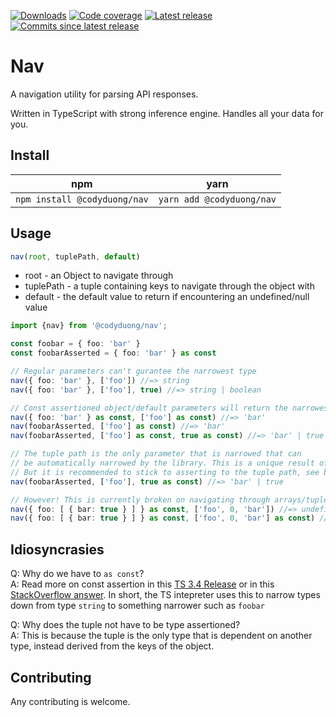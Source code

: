 [![Downloads](https://img.shields.io/npm/dm/@codyduong/nav?style=flat-square)](https://www.npmjs.com/package/@codyduong/nav)
[![Code coverage](https://img.shields.io/codecov/c/github/codyduong/nav?style=flat-square)](https://codecov.io/gh/codyduong/nav)
[![Latest release](https://img.shields.io/github/v/release/codyduong/nav?style=flat-square)](https://github.com/codyduong/nav/releases)
[![Commits since latest release](https://img.shields.io/github/commits-since/codyduong/nav/latest?style=flat-square)](https://github.com/codyduong/nav/releases)
# Nav
A navigation utility for parsing API responses.

Written in TypeScript with strong inference engine. Handles all your data for you.

## Install
| npm  | yarn |
| ------------- | ------------- |
| `npm install @codyduong/nav`  | `yarn add @codyduong/nav` |

## Usage
```typescript
nav(root, tuplePath, default) 
```
* root - an Object to navigate through
* tuplePath - a tuple containing keys to navigate through the object with
* default - the default value to return if encountering an undefined/null value

```typescript
import {nav} from '@codyduong/nav';

const foobar = { foo: 'bar' }
const foobarAsserted = { foo: 'bar' } as const

// Regular parameters can't gurantee the narrowest type
nav({ foo: 'bar' }, ['foo']) //=> string
nav({ foo: 'bar' }, ['foo'], true) //=> string | boolean

// Const assertioned object/default parameters will return the narrowest types.
nav({ foo: 'bar' } as const, ['foo'] as const) //=> 'bar'
nav(foobarAsserted, ['foo'] as const) //=> 'bar'
nav(foobarAsserted, ['foo'] as const, true as const) //=> 'bar' | true

// The tuple path is the only parameter that is narrowed that can
// be automatically narrowed by the library. This is a unique result of tuple implemntation in TS.
// But it is recommended to stick to asserting to the tuple path, see below example
nav(foobarAsserted, ['foo'], true as const) //=> 'bar' | true

// However! This is currently broken on navigating through arrays/tuples
nav({ foo: [ { bar: true } ] } as const, ['foo', 0, 'bar']) //=> undefined
nav({ foo: [ { bar: true } ] } as const, ['foo', 0, 'bar'] as const) //=> true
```

## Idiosyncrasies
Q: Why do we have to `as const`?<br>
A: Read more on const assertion in this [TS 3.4 Release](https://www.typescriptlang.org/docs/handbook/release-notes/typescript-3-4.html#const-assertions) or in this [StackOverflow answer](https://stackoverflow.com/a/66993654/17954209). In short, the TS intepreter uses this to narrow types down from type `string` to something narrower such as `foobar`

Q: Why does the tuple not have to be type assertioned?<br>
A: This is because the tuple is the only type that is dependent on another type, instead derived from the keys of the object.

## Contributing
Any contributing is welcome.
